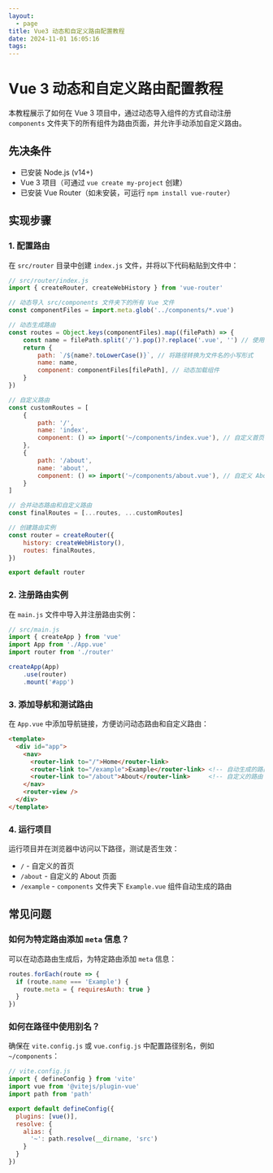 ```yaml
---
layout:
  - page
title: Vue3 动态和自定义路由配置教程
date: 2024-11-01 16:05:16
tags:
---
```


# Vue 3 动态和自定义路由配置教程

本教程展示了如何在 Vue 3 项目中，通过动态导入组件的方式自动注册 `components` 文件夹下的所有组件为路由页面，并允许手动添加自定义路由。

## 先决条件

- 已安装 Node.js (v14+)
- Vue 3 项目（可通过 `vue create my-project` 创建）
- 已安装 Vue Router（如未安装，可运行 `npm install vue-router`）

## 实现步骤

### 1. 配置路由

在 `src/router` 目录中创建 `index.js` 文件，并将以下代码粘贴到文件中：

```javascript
// src/router/index.js
import { createRouter, createWebHistory } from 'vue-router'

// 动态导入 src/components 文件夹下的所有 Vue 文件
const componentFiles = import.meta.glob('../components/*.vue')

// 动态生成路由
const routes = Object.keys(componentFiles).map((filePath) => {
    const name = filePath.split('/').pop()?.replace('.vue', '') // 使用文件名作为路由名称
    return {
        path: `/${name?.toLowerCase()}`, // 将路径转换为文件名的小写形式
        name: name,
        component: componentFiles[filePath], // 动态加载组件
    }
})

// 自定义路由
const customRoutes = [
    {
        path: '/',
        name: 'index',
        component: () => import('~/components/index.vue'), // 自定义首页
    },
    {
        path: '/about',
        name: 'about',
        component: () => import('~/components/about.vue'), // 自定义 About 页面
    }
]

// 合并动态路由和自定义路由
const finalRoutes = [...routes, ...customRoutes]

// 创建路由实例
const router = createRouter({
    history: createWebHistory(),
    routes: finalRoutes,
})

export default router
```

### 2. 注册路由实例

在 `main.js` 文件中导入并注册路由实例：

```javascript
// src/main.js
import { createApp } from 'vue'
import App from './App.vue'
import router from './router'

createApp(App)
    .use(router)
    .mount('#app')
```

### 3. 添加导航和测试路由

在 `App.vue` 中添加导航链接，方便访问动态路由和自定义路由：

```html
<template>
  <div id="app">
    <nav>
      <router-link to="/">Home</router-link>
      <router-link to="/example">Example</router-link> <!-- 自动生成的路由 -->
      <router-link to="/about">About</router-link>     <!-- 自定义的路由 -->
    </nav>
    <router-view />
  </div>
</template>
```

### 4. 运行项目

运行项目并在浏览器中访问以下路径，测试是否生效：

- `/` - 自定义的首页
- `/about` - 自定义的 About 页面
- `/example` - `components` 文件夹下 `Example.vue` 组件自动生成的路由

## 常见问题

### 如何为特定路由添加 `meta` 信息？

可以在动态路由生成后，为特定路由添加 `meta` 信息：

```javascript
routes.forEach(route => {
  if (route.name === 'Example') {
    route.meta = { requiresAuth: true }
  }
})
```

### 如何在路径中使用别名？

确保在 `vite.config.js` 或 `vue.config.js` 中配置路径别名，例如 `~/components`：

```javascript
// vite.config.js
import { defineConfig } from 'vite'
import vue from '@vitejs/plugin-vue'
import path from 'path'

export default defineConfig({
  plugins: [vue()],
  resolve: {
    alias: {
      '~': path.resolve(__dirname, 'src')
    }
  }
})
```

